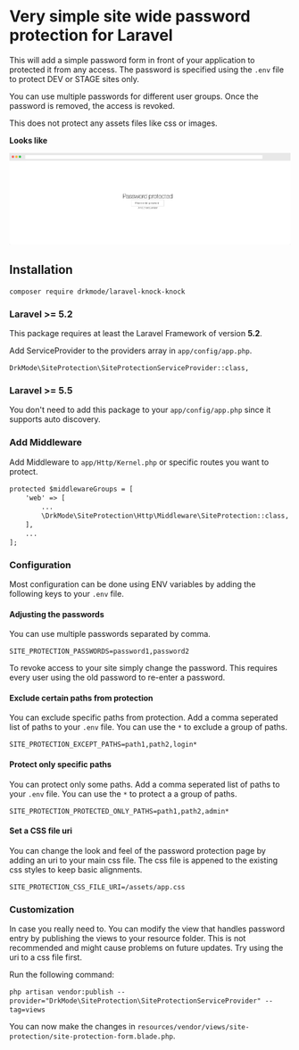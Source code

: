 # Very simple site wide password protection for Laravel

This will add a simple password form in front of your application to protected it
from any access. The password is specified using the `.env` file to protect DEV
or STAGE sites only.

You can use multiple passwords for different user groups. Once the password is
removed, the access is revoked.

This does not protect any assets files like css or images.

__Looks like__

![SiteProtection](https://raw.githubusercontent.com/DrkMode/laravel-knock-knock/master/preview.png)

## Installation

```
composer require drkmode/laravel-knock-knock
```

### Laravel >= 5.2

This package requires at least the Laravel Framework of version **5.2**.

Add ServiceProvider to the providers array in `app/config/app.php`.

```
DrkMode\SiteProtection\SiteProtectionServiceProvider::class,
```

### Laravel >= 5.5

You don't need to add this package to your `app/config/app.php` since it supports auto discovery.

### Add Middleware

Add Middleware to `app/Http/Kernel.php` or specific routes you want to protect.

```
protected $middlewareGroups = [
    'web' => [
        ...
        \DrkMode\SiteProtection\Http\Middleware\SiteProtection::class,
    ],
    ...
];
```

### Configuration

Most configuration can be done using ENV variables by adding the following keys
to your `.env` file. 

#### Adjusting the passwords

You can use multiple passwords separated by comma.

```
SITE_PROTECTION_PASSWORDS=password1,password2
```

To revoke access to your site simply change the password. This requires every
user using the old password to re-enter a password.

#### Exclude certain paths from protection

You can exclude specific paths from protection. Add a comma seperated list of paths to your
`.env` file. You can use the `*` to exclude a group of paths.

```
SITE_PROTECTION_EXCEPT_PATHS=path1,path2,login*
```

#### Protect only specific paths

You can protect only some paths. Add a comma seperated list of paths to your
`.env` file. You can use the `*` to protect a a group of paths.

```
SITE_PROTECTION_PROTECTED_ONLY_PATHS=path1,path2,admin*
```

#### Set a CSS file uri

You can change the look and feel of the password protection page by adding an uri
to your main css file. The css file is appened to the existing css styles to keep 
basic alignments.

```
SITE_PROTECTION_CSS_FILE_URI=/assets/app.css
```

### Customization

In case you really need to. You can modify the view that handles password entry by publishing the views to your 
resource folder. This is not recommended and might cause problems on future updates. Try using the uri to a css
file first.

Run the following command:

```
php artisan vendor:publish --provider="DrkMode\SiteProtection\SiteProtectionServiceProvider" --tag=views
```

You can now make the changes in `resources/vendor/views/site-protection/site-protection-form.blade.php`.
